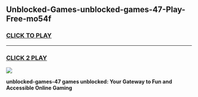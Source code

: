 
## Unblocked-Games-unblocked-games-47-Play-Free-mo54f
<h3>
<a href="https://premium76.site?title=unblocked-games-47&ref=18A1">CLICK TO PLAY</a></h3>
<hr>

<h3>
<a href="https://premium76.site?title=unblocked-games-47&ref=18A1">CLICK 2 PLAY</a>
  
</h3>

<a href="https://premium76.site?title=unblocked-games-47&ref=18A1"><img src="https://clearcache.store/games.png"></a>


**unblocked-games-47 games unblocked: Your Gateway to Fun and Accessible Online Gaming**
